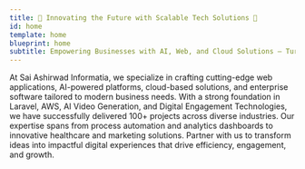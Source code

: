 ```yaml
---
title: 🚀 Innovating the Future with Scalable Tech Solutions 🚀
id: home
template: home
blueprint: home
subtitle: Empowering Businesses with AI, Web, and Cloud Solutions – Turning Ideas into Market-Ready Products.
---
```


At Sai Ashirwad Informatia, we specialize in crafting cutting-edge web applications, AI-powered platforms, cloud-based solutions, and enterprise software tailored to modern business needs. With a strong foundation in Laravel, AWS, AI Video Generation, and Digital Engagement Technologies, we have successfully delivered 100+ projects across diverse industries. Our expertise spans from process automation and analytics dashboards to innovative healthcare and marketing solutions. Partner with us to transform ideas into impactful digital experiences that drive efficiency, engagement, and growth.